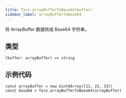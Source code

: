 ```yaml
---
title: Taro.arrayBufferToBase64(buffer)
sidebar_label: arrayBufferToBase64
---
```


将 ArrayBuffer 数据转成 Base64 字符串。

## 类型

```tsx
(buffer: arrayBuffer) => string
```

## 示例代码

```tsx
const arrayBuffer = new Uint8Array([11, 22, 33])
const base64 = Taro.arrayBufferToBase64(arrayBuffer)
```
